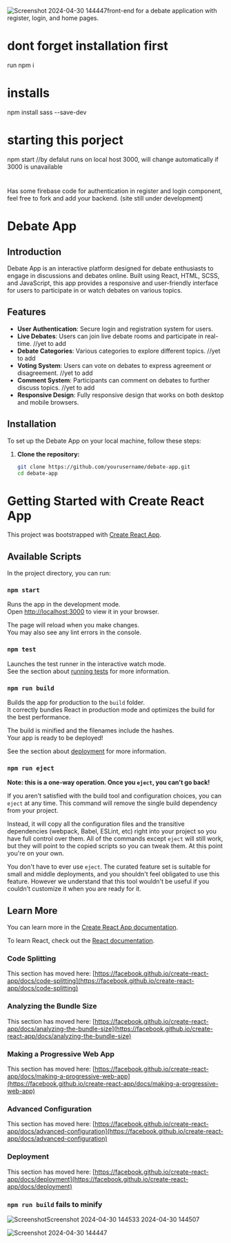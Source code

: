 ![Screenshot 2024-04-30 144447](https://github.com/Goldypatel/Debateapp/assets/112779392/70ea293e-2e52-48e5-b0d6-c440a553a85f)front-end for a debate application with register, login, and home pages.

# dont forget installation first
run npm i  

# installs
npm install sass --save-dev 

# starting this porject
npm start           //by defalut runs on local host 3000, will change automatically if 3000 is unavailable

#
Has some firebase code for authentication in register and login component, feel free to fork and add your backend.
(site still under development)
# Debate App

## Introduction
Debate App is an interactive platform designed for debate enthusiasts to engage in discussions and debates online. Built using React, HTML, SCSS, and JavaScript, this app provides a responsive and user-friendly interface for users to participate in or watch debates on various topics.

## Features
- **User Authentication**: Secure login and registration system for users.
- **Live Debates**: Users can join live debate rooms and participate in real-time.    //yet to add
- **Debate Categories**: Various categories to explore different topics.               //yet to add
- **Voting System**: Users can vote on debates to express agreement or disagreement.   //yet to add
- **Comment System**: Participants can comment on debates to further discuss topics.   //yet to add
- **Responsive Design**: Fully responsive design that works on both desktop and mobile browsers.

## Installation
To set up the Debate App on your local machine, follow these steps:

1. **Clone the repository:**
   ```bash
   git clone https://github.com/yourusername/debate-app.git
   cd debate-app


# Getting Started with Create React App

This project was bootstrapped with [Create React App](https://github.com/facebook/create-react-app).

## Available Scripts

In the project directory, you can run:

### `npm start`

Runs the app in the development mode.\
Open [http://localhost:3000](http://localhost:3000) to view it in your browser.

The page will reload when you make changes.\
You may also see any lint errors in the console.

### `npm test`

Launches the test runner in the interactive watch mode.\
See the section about [running tests](https://facebook.github.io/create-react-app/docs/running-tests) for more information.

### `npm run build`

Builds the app for production to the `build` folder.\
It correctly bundles React in production mode and optimizes the build for the best performance.

The build is minified and the filenames include the hashes.\
Your app is ready to be deployed!

See the section about [deployment](https://facebook.github.io/create-react-app/docs/deployment) for more information.

### `npm run eject`

**Note: this is a one-way operation. Once you `eject`, you can't go back!**

If you aren't satisfied with the build tool and configuration choices, you can `eject` at any time. This command will remove the single build dependency from your project.

Instead, it will copy all the configuration files and the transitive dependencies (webpack, Babel, ESLint, etc) right into your project so you have full control over them. All of the commands except `eject` will still work, but they will point to the copied scripts so you can tweak them. At this point you're on your own.

You don't have to ever use `eject`. The curated feature set is suitable for small and middle deployments, and you shouldn't feel obligated to use this feature. However we understand that this tool wouldn't be useful if you couldn't customize it when you are ready for it.

## Learn More

You can learn more in the [Create React App documentation](https://facebook.github.io/create-react-app/docs/getting-started).

To learn React, check out the [React documentation](https://reactjs.org/).

### Code Splitting

This section has moved here: [https://facebook.github.io/create-react-app/docs/code-splitting](https://facebook.github.io/create-react-app/docs/code-splitting)

### Analyzing the Bundle Size

This section has moved here: [https://facebook.github.io/create-react-app/docs/analyzing-the-bundle-size](https://facebook.github.io/create-react-app/docs/analyzing-the-bundle-size)

### Making a Progressive Web App

This section has moved here: [https://facebook.github.io/create-react-app/docs/making-a-progressive-web-app](https://facebook.github.io/create-react-app/docs/making-a-progressive-web-app)

### Advanced Configuration

This section has moved here: [https://facebook.github.io/create-react-app/docs/advanced-configuration](https://facebook.github.io/create-react-app/docs/advanced-configuration)

### Deployment

This section has moved here: [https://facebook.github.io/create-react-app/docs/deployment](https://facebook.github.io/create-react-app/docs/deployment)

### `npm run build` fails to minify

![Screenshot![Screenshot 2024-04-30 144533](https://github.com/Goldypatel/Debateapp/assets/112779392/616f2282-d380-4975-aa9e-55286ccbf49e)
 2024-04-30 144507](https://github.com/Goldypatel/Debateapp/assets/112779392/a12a0d5e-7488-488e-95a1-c3cdee0e2fa5)

![Screenshot 2024-04-30 144447](https://github.com/Goldypatel/Debateapp/assets/112779392/a98c056d-74c8-4916-b259-ab41c9cbdb8b)







